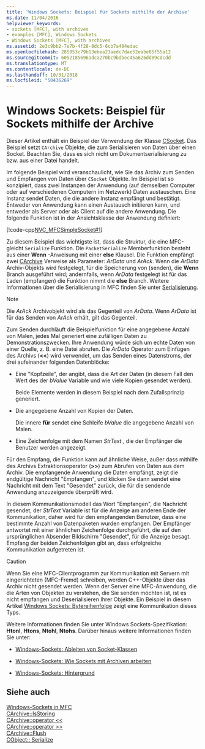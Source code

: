 ```yaml
---
title: 'Windows Sockets: Beispiel für Sockets mithilfe der Archive'
ms.date: 11/04/2016
helpviewer_keywords:
- sockets [MFC], with archives
- examples [MFC], Windows Sockets
- Windows Sockets [MFC], with archives
ms.assetid: 2e3c9bb2-7e7b-4f28-8dc5-6cb7a484edac
ms.openlocfilehash: 285053c79b13ebea23aedc7dae52eabe85f55a12
ms.sourcegitcommit: 6052185696adca270bc9bdbec45a626dd89cdcdd
ms.translationtype: MT
ms.contentlocale: de-DE
ms.lasthandoff: 10/31/2018
ms.locfileid: "50436269"
---
```

# <a name="windows-sockets-example-of-sockets-using-archives"></a>Windows Sockets: Beispiel für Sockets mithilfe der Archive

Dieser Artikel enthält ein Beispiel der Verwendung der Klasse [CSocket](../mfc/reference/csocket-class.md). Das Beispiel setzt `CArchive` Objekte, die zum Serialisieren von Daten über einen Socket. Beachten Sie, dass es sich nicht um Dokumentserialisierung zu bzw. aus einer Datei handelt.

Im folgende Beispiel wird veranschaulicht, wie Sie das Archiv zum Senden und Empfangen von Daten über `CSocket` Objekte. Im Beispiel ist so konzipiert, dass zwei Instanzen der Anwendung (auf demselben Computer oder auf verschiedenen Computern im Netzwerk) Daten austauschen. Eine Instanz sendet Daten, die die andere Instanz empfängt und bestätigt. Entweder von Anwendung kann einen Austausch initiieren kann, und entweder als Server oder als Client auf die andere Anwendung. Die folgende Funktion ist in der Ansichtsklasse der Anwendung definiert:

[!code-cpp[NVC_MFCSimpleSocket#1](../mfc/codesnippet/cpp/windows-sockets-example-of-sockets-using-archives_1.cpp)]

Zu diesem Beispiel das wichtigste ist, dass die Struktur, die eine MFC-gleicht `Serialize` Funktion. Die `PacketSerialize` Memberfunktion besteht aus einer **Wenn** -Anweisung mit einer **else** Klausel. Die Funktion empfängt zwei [CArchive](../mfc/reference/carchive-class.md) Verweise als Parameter: *ArData* und *ArAck*. Wenn die *ArData* Archiv-Objekts wird festgelegt, für die Speicherung von (senden), die **Wenn** Branch ausgeführt wird; andernfalls, wenn *ArData* festgelegt ist für das Laden (empfangen) die Funktion nimmt die **else** Branch. Weitere Informationen über die Serialisierung in MFC finden Sie unter [Serialisierung](../mfc/how-to-make-a-type-safe-collection.md).

> [!NOTE]
>  Die *ArAck* Archivobjekt wird als das Gegenteil von *ArData*. Wenn *ArData* ist für das Senden von *ArAck* erhält, gilt das Gegenteil.

Zum Senden durchläuft die Beispielfunktion für eine angegebene Anzahl von Malen, jedes Mal generiert eine zufälligen Daten zu Demonstrationszwecken. Ihre Anwendung würde sich um echte Daten von einer Quelle, z. B. eine Datei abrufen. Die *ArData* Operator zum Einfügen des Archivs (**<<**) wird verwendet, um das Senden eines Datenstroms, der drei aufeinander folgenden Datenblöcke:

- Eine "Kopfzeile", der angibt, dass die Art der Daten (in diesem Fall den Wert des der *bValue* Variable und wie viele Kopien gesendet werden).

   Beide Elemente werden in diesem Beispiel nach dem Zufallsprinzip generiert.

- Die angegebene Anzahl von Kopien der Daten.

   Die innere **für** sendet eine Schleife *bValue* die angegebene Anzahl von Malen.

- Eine Zeichenfolge mit dem Namen *StrText* , die der Empfänger die Benutzer werden angezeigt.

Für den Empfang, die Funktion kann auf ähnliche Weise, außer dass mithilfe des Archivs Extraktionsoperator (**>>**) zum Abrufen von Daten aus dem Archiv. Die empfangende Anwendung die Daten empfängt, zeigt die endgültige Nachricht "Empfangen", und klicken Sie dann sendet eine Nachricht mit dem Text "Gesendet" zurück, die für die sendende Anwendung anzuzeigende überprüft wird.

In diesem Kommunikationsmodell das Wort "Empfangen", die Nachricht gesendet, der *StrText* Variable ist für die Anzeige am anderen Ende der Kommunikation, daher wird für den empfangenden Benutzer, dass eine bestimmte Anzahl von Datenpaketen wurden empfangen. Der Empfänger antwortet mit einer ähnlichen Zeichenfolge durchgeführt, die auf den ursprünglichen Absender Bildschirm "Gesendet", für die Anzeige besagt. Empfang der beiden Zeichenfolgen gibt an, dass erfolgreiche Kommunikation aufgetreten ist.

> [!CAUTION]
>  Wenn Sie eine MFC-Clientprogramm zur Kommunikation mit Servern mit eingerichteten (MFC-Fremd) schreiben, werden C++-Objekte über das Archiv nicht gesendet werden. Wenn der Server eine MFC-Anwendung, die die Arten von Objekten zu verstehen, die Sie senden möchten ist, ist es nicht empfangen und Deserialisieren Ihrer Objekte. Ein Beispiel in diesem Artikel [Windows Sockets: Bytereihenfolge](../mfc/windows-sockets-byte-ordering.md) zeigt eine Kommunikation dieses Typs.

Weitere Informationen finden Sie unter Windows Sockets-Spezifikation: **Htonl**, **Htons**, **Ntohl**, **Ntohs**. Darüber hinaus weitere Informationen finden Sie unter:

- [Windows-Sockets: Ableiten von Socket-Klassen](../mfc/windows-sockets-deriving-from-socket-classes.md)

- [Windows-Sockets: Wie Sockets mit Archiven arbeiten](../mfc/windows-sockets-how-sockets-with-archives-work.md)

- [Windows-Sockets: Hintergrund](../mfc/windows-sockets-background.md)

## <a name="see-also"></a>Siehe auch

[Windows-Sockets in MFC](../mfc/windows-sockets-in-mfc.md)<br/>
[CArchive::IsStoring](../mfc/reference/carchive-class.md#isstoring)<br/>
[CArchive::operator <<](../mfc/reference/carchive-class.md#operator_lt_lt)<br/>
[CArchive::operator >>](../mfc/reference/carchive-class.md#operator_lt_lt)<br/>
[CArchive::Flush](../mfc/reference/carchive-class.md#flush)<br/>
[CObject:: Serialize](../mfc/reference/cobject-class.md#serialize)

